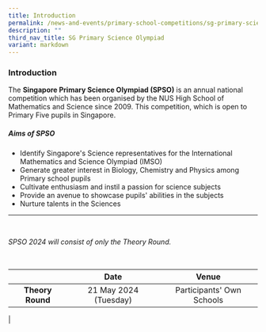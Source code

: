 ```yaml
---
title: Introduction
permalink: /news-and-events/primary-school-competitions/sg-primary-science-olympiad/introduction/
description: ""
third_nav_title: SG Primary Science Olympiad
variant: markdown
---
```

### **Introduction**

The&nbsp;**Singapore Primary Science Olympiad (SPSO)**&nbsp;is an annual national competition which has been organised by the NUS High School of Mathematics and Science since 2009. This competition, which is open to Primary Five pupils in Singapore.

##### **Aims of SPSO**

*   Identify Singapore's Science representatives for the International Mathematics and Science Olympiad (IMSO)
*   Generate greater interest in Biology, Chemistry and Physics among Primary school pupils
*   Cultivate enthusiasm and instil a passion for science subjects
*   Provide an avenue to showcase pupils' abilities in the subjects
*   Nurture talents in the Sciences

--------------------------------------------------
<br>

_SPSO 2024 will consist of only the Theory Round._

<br>

|  | Date | Venue |
|:---:|:---:|:---:|
| **Theory Round** | 21 May 2024 (Tuesday) | Participants' Own Schools |
|